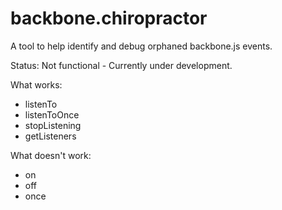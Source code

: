 # backbone.chiropractor
A tool to help identify and debug orphaned backbone.js events.


Status: Not functional - Currently under development.


What works:
* listenTo
* listenToOnce
* stopListening
* getListeners

What doesn't work:
* on
* off
* once